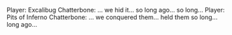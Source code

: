 Player: Excalibug
Chatterbone: ... we hid it... so long ago... so long...
Player: Pits of Inferno
Chatterbone: ... we conquered them... held them so long... long ago...